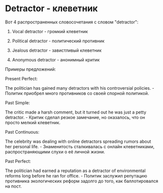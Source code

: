 # Detractor - клеветник


Вот 4 распространенных словосочетания с словом "detractor":

1. Vocal detractor - громкий клеветник

2. Political detractor - политический противник

3. Jealous detractor - завистливый клеветник

4. Anonymous detractor - анонимный критик

Примеры предложений:

Present Perfect:

The politician has gained many detractors with his controversial policies. - Политик приобрел много противников со своей спорной политикой.

Past Simple:

The critic made a harsh comment, but it turned out he was just a petty detractor. - Критик сделал резкое замечание, но оказалось, что он просто мелкий клеветник.

Past Continuous:

The celebrity was dealing with online detractors spreading rumors about her personal life. - Знаменитость сталкивалась с онлайн клеветниками, распространяющими слухи о её личной жизни.

Past Perfect:

The politician had earned a reputation as a detractor of environmental reforms long before he ran for office. - Политик заслужил репутацию противника экологических реформ задолго до того, как баллотировался на пост.